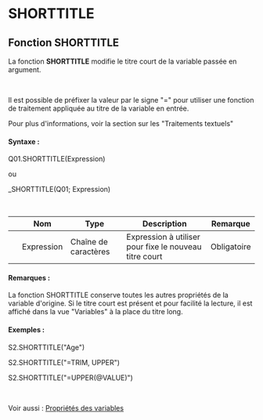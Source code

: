 # SHORTTITLE

## Fonction SHORTTITLE

La fonction **SHORTTITLE** modifie le titre court de la variable passée en argument.

&nbsp;

Il est possible de préfixer la valeur par le signe "=" pour utiliser une fonction de traitement appliquée au titre de la variable en entrée.

Pour plus d'informations, voir la section sur les "Traitements textuels"

#### Syntaxe :&nbsp;

Q01.SHORTTITLE(Expression)

ou

\_SHORTTITLE(Q01; Expression)

&nbsp;

| &nbsp; | **Nom** |**Type**|**Description**|**Remarque** |
| --- | --- | --- | --- | --- |
| &nbsp; | Expression | Chaîne de caractères | Expression à utiliser pour fixe le nouveau titre court | Obligatoire |


#### Remarques :

La fonction SHORTTITLE conserve toutes les autres propriétés de la variable d'origine. Si le titre court est présent et pour facilité la lecture, il est affiché dans la vue "Variables" à la place du titre long.

#### Exemples :

S2.SHORTTITLE("Age")

S2.SHORTTITLE("=TRIM, UPPER")

S2.SHORTTITLE("=UPPER(@VALUE)")

&nbsp;

Voir aussi : [Propriétés des variables](<Modifierlesproprietesdesvariable.md>)